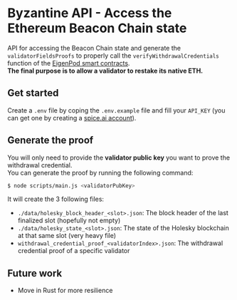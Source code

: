 # Byzantine API - Access the Ethereum Beacon Chain state

API for accessing the Beacon Chain state and generate the `validatorFieldsProofs` to properly call the `verifyWithdrawalCredentials` function of the [EigenPod smart contracts](https://github.com/Layr-Labs/eigenlayer-contracts/blob/dev/docs/core/EigenPodManager.md#eigenpodverifywithdrawalcredentials).<br/>
**The final purpose is to allow a validator to restake its native ETH.**

## Get started

Create a `.env` file by coping the `.env.example` file and fill your `API_KEY` (you can get one by creating a [spice.ai account](https://spice.ai/login)).

## Generate the proof

You will only need to provide the **validator public key** you want to prove the withdrawal credential.<br/>
You can generate the proof by running the following command:
```bash
$ node scripts/main.js <validatorPubKey>
```

It will create the 3 following files:
- `./data/holesky_block_header_<slot>.json`: The block header of the last finalized slot (hopefully not empty)
- `./data/holesky_state_<slot>.json`: The state of the Holesky blockchain at that same slot (very heavy file)
- `withdrawal_credential_proof_<validatorIndex>.json`: The withdrawal credential proof of a specific validator

## Future work

- Move in Rust for more resilience 
